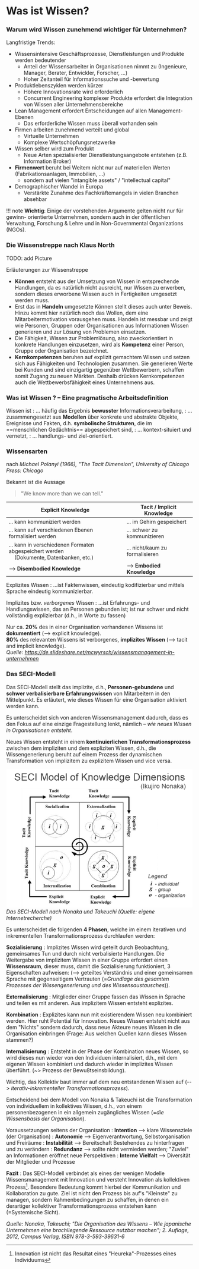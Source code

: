 # Was ist Wissen?


### Warum wird Wissen zunehmend wichtiger für Unternehmen?

Langfristige Trends:

* Wissensintensive Geschäftsprozesse, Dienstleistungen und Produkte werden bedeutender
    * Anteil der Wissensarbeiter in Organisationen nimmt zu (Ingenieure, Manager, Berater, Entwickler, Forscher, ...)
    * Hoher Zeitanteil für Informationssuche und -bewertung
* Produktlebenszyklen werden kürzer
    * Höhere Innovationsrate wird erforderlich
    * Concurrent Engineering komplexer Produkte erfordert die Integration von Wissen aller Unternehmensbereiche
* Lean Management erfordert Entscheidungen auf allen Management-Ebenen
    * Das erforderliche Wissen muss überall vorhanden sein
* Firmen arbeiten zunehmend verteilt und global 
    * Virtuelle Unternehmen
    * Komplexe Wertschöpfungsnetzwerke
* Wissen selber wird zum Produkt
    * Neue Arten spezialisierter Dienstleistungsangebote entstehen (z.B. Information Broker)
* **Firmenwert** beruht bei Weitem nicht nur auf materiellen Werten (Fabrikationsanlagen, Immobilien, ...)
    * sondern auf vielen "intangible assets" / "intellectual capital"
* Demographischer Wandel in Europa
    * Verstärkte Zunahme des Fachkräftemangels in vielen Branchen absehbar

!!! note
    **Wichtig**: Einige der vorstehenden Argumente gelten nicht nur für gewinn- orientierte Unternehmen, sondern auch in der öffentlichen Verwaltung, Forschung & Lehre und in Non-Governmental Organizations (NGOs).


### Die Wissenstreppe nach Klaus North

TODO: add Picture

Erläuterungen zur Wissenstreppe

* **Können** entsteht aus der Umsetzung von Wissen in entsprechende Handlungen, da es natürlich nicht ausreicht, nur Wissen zu erwerben, sondern dieses erworbene Wissen auch in Fertigkeiten umgesetzt werden muss.
* Erst das in **Handeln** umgesetzte Können stellt dieses auch unter Beweis. Hinzu kommt hier natürlich noch das Wollen, dem eine Mitarbeitermotivation vorausgehen muss. Handeln ist messbar und zeigt wie Personen, Gruppen oder Organisationen aus Informationen Wissen generieren und zur Lösung von Problemen einsetzen.
* Die Fähigkeit, Wissen zur Problemlösung, also zweckorientiert in konkrete Handlungen einzusetzen, wird als **Kompetenz** einer Person, Gruppe oder Organisation bezeichnet.
* **Kernkompetenzen** beruhen auf explizit gemachtem Wissen und setzen sich aus Fähigkeiten und Technologien zusammen. Sie generieren Werte bei Kunden und sind einzigartig gegenüber Wettbewerbern, schaffen somit Zugang zu neuen Märkten. Deshalb drücken Kernkompetenzen auch die Wettbewerbsfähigkeit eines Unternehmens aus.


### Was ist Wissen ? – Eine pragmatische Arbeitsdefinition

Wissen ist
: ... häufig das Ergebnis **bewusster** Informationsverarbeitung,
: ... zusammengesetzt aus **Modellen** über konkrete und abstrakte Objekte, Ereignisse und Fakten, d.h. **symbolische Strukturen**, die im ==menschlichen Gedächtnis== abgespeichert sind,
: ... kontext-situiert und vernetzt,
: ... handlungs- und ziel-orientiert.


### Wissensarten

nach _Michael Polanyi (1966), "The Tacit Dimension", University of Chicago Press: Chicago_

Bekannt ist die Aussage
> "We know more than we can tell."



| **Explicit Knowledge**                                                                 | **Tacit / Implicit Knowledge**  |
|----------------------------------------------------------------------------------------|---------------------------------|
| ... kann kommuniziert werden                                                           | ... im Gehirn gespeichert       |
| ... kann auf verschiedenen Ebenen formalisiert werden                                  | ... schwer zu kommunizieren     |
| ... kann in verschiedenen Formaten abgespeichert werden <br/> &nbsp;&nbsp;&nbsp;&nbsp;(Dokumente, Datenbanken, etc.) | ... nicht/kaum zu formalisieren |
| --> **Disembodied Knowledge**                                                          | --> **Embodied Knowledge**      |

Explizites Wissen 
: ...ist Faktenwissen, eindeutig kodifizierbar und mittels Sprache eindeutig kommunizierbar.

Implizites bzw. *verborgenes* Wissen 
: ...ist Erfahrungs- und Handlungswissen, das an Personen gebunden ist; ist nur schwer und nicht vollständig explizierbar (d.h., in Worte zu fassen)

Nur ca. **20%** des in einer Organisation vorhandenen Wissens ist **dokumentiert** (--> explicit knowledge).  
**80%** des relevanten Wissens ist verborgenes, **implizites Wissen** (--> tacit and implicit knowledge).  
*Quelle: https://de.slideshare.net/mcwyrsch/wissensmanagement-in-unternehmen*



### Das SECI-Modell

Das SECI-Modell stellt das implizite, d.h., **Personen-gebundene** und **schwer verbalisierbare Erfahrungswissen** von Mitarbeitern in den Mittelpunkt. Es erläutert, wie dieses Wissen für eine Organisation aktiviert werden kann.

Es unterscheidet sich von anderen Wissensmanagement dadurch, dass es den Fokus auf eine einzige Fragestellung lenkt, nämlich – *wie neues Wissen in Organisationen entsteht*.

Neues Wissen entsteht in einem **kontinuierlichen Transformationsprozess** zwischen dem impliziten und dem expliziten Wissen, d.h., die Wissengenerierung beruht auf einem Prozess der dynamischen Transformation von implizitem zu explizitem Wissen und vice versa.

![Das SECI-Modell](./../../figures/seci_model_2.png) _Das SECI-Modell nach Nonaka und Takeuchi (Quelle: eigene Internetrecherche)_

Es unterscheidet die folgenden **4 Phasen**, welche im einem iterativen und inkrementellen Transformationsprozess durchlaufen werden:

**Sozialisierung** 
: Implizites Wissen wird geteilt durch Beobachtung, gemeinsames Tun und durch nicht verbalisierte Handlungen. Die Weitergabe von implizitem Wissen in einer Gruppe erfordert einen **Wissensraum**, dieser muss, damit die Sozialisierung funktioniert, 3 Eigenschaften aufweisen: (--> geteiltes Verständnis und einer gemeinsamen Sprache mit gegenseitigem Vertrauten (=_Grundlage des gesamten Prozesses der Wissengenerierung und des Wissensaustausches_)). 

**Externalisierung**
: Mitglieder einer Gruppe fassen das Wissen in Sprache und teilen es mit anderen. Aus implizitem Wissen entsteht explizites. 

**Kombination**
: Explizites kann nun mit existierendem Wissen neu kombiniert werden. Hier ruht Potential für Innovation. Neues Wissen entsteht nicht aus dem "Nichts" sondern dadurch, dass neue Akteure neues Wissen in die Organisation einbringen (Frage: Aus welchen Quellen kann dieses Wissen stammen?)

**Internalisierung**
: Entsteht in der Phase der Kombination neues Wissen, so wird dieses nun wieder von den Individuen internalisiert, d.h., mit dem eigenen Wissen kombiniert und dadurch wieder in implizites Wissen überführt. (~> Prozess der Bewußtseinsbildung).


Wichtig, das Kollektiv baut immer auf dem neu entstandenen Wissen auf (--> _iterativ-inkrementeller Transformationsprozess_). 

Entscheidend bei dem Modell von Nonaka & Takeuchi ist die Transformation von individuellem in kollektives Wissen, d.h., von einem personenbezogenen in ein allgemein zugängliches Wissen (=_die Wissensbasis der Organisation_).

Voraussetzungen seitens der Organisation
: **Intention** --> klare Wissensziele (der Organisation)
: **Autonomie** --> Eigenverantwortung, Selbstorganisation und Freiräume
: **Instabilität** --> Bereitschaft Bestehendes zu hinterfragen und zu verändern
: **Redundanz** --> sollte nicht vermieden werden; "Zuviel" an Informationen eröffnet neue Perspektiven
: **Interne Vielfalt** --> Diversität der Mitglieder und Prozesse

**Fazit**
: Das SECI-Modell verbindet als eines der wenigen Modelle Wissensmanagement mit Innovation und versteht Innovation als kollektiven Prozess[^1]. Besondere Bedeutung kommt hierbei der Kommunikation und Kollaboration zu gute. Ziel ist nicht den Prozess bis auf's "Kleinste" zu managen, sondern Rahmenbedingungen zu schaffen, in denen ein derartiger kollektiver Transformationsprozess entstehen kann (=Systemische Sicht). 

[^1]: Innovation ist nicht das Resultat eines "Heureka"-Prozesses eines Individuums

_Quelle: Nonaka, Takeuchi; "Die Organisation des Wissens – Wie japanische Unternehmen eine brachliegende Ressource nutzbar machen"; 2. Auflage, 2012,
Campus Verlag, ISBN 978-3-593-39631-6_




<!-- Nonaka und Takeuchi gelten als die Erfinder des SECI-Modells*) aus dem Jahr 1995, bei dem die soziale Interaktion eine zentrale Rolle spielt. In der Phase der Sozialisation wird implizites Wissen ausgetauscht. Zumindest zwei Personen tauschen also ihre Erfahrungen z. B. in einem persönlichen Gespräch oder durch Beobachtung und Nachahmung aus. Das implizite Wissen des Senders wird zum impliziten Wissen des Empfängers. In der Phase der Externalisierung entsteht durch Kodifizierung bzw. 
Dokumentation Wissen. Dabei wird das implizite Wissen dokumentiert bzw. erfasst und somit zu explizitem Wissen, das schließlich in einem unternehmensweiten, zentralen System zur Verfügung gestellt wird. Das implizite Wissen des Senders wird zu explizitem Wissen. In der Phase der Kombination wird durch das Zusammenfügen von bestehendem Wissen systemisches Wissen. Die Kombination findet vor allem dann statt, wenn sich mehrere Personen zu einem Thema austauschen und dabei neues Wissen generieren. Das bestehende explizite Wissen wird zu neuem expliziten Wissen kombiniert. In der Phase der Internalisierung wird Wissen wiederum individuell gelernt bzw. operationalisiert. Das explizite Wissen wird also wieder zu implizitem Wissen. -->